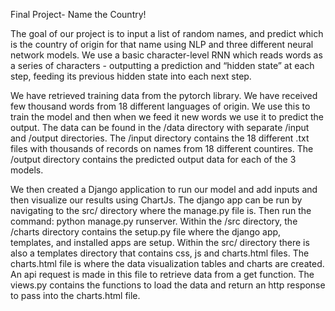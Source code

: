 Final Project- Name the Country!

The goal of our project is to input a list of random names, 
and predict which is the country of origin for that name using NLP 
and three different neural network models. We use a basic character-level 
RNN which reads words as a series of characters - outputting a prediction 
and “hidden state” at each step, feeding its previous hidden state into 
each next step. 

We have retrieved training data from the pytorch library. 
We have received few thousand words from 18 different languages of origin. 
We use this to train the model and then when we feed it new words we use it 
to predict the output. The data can be found in the /data directory with separate
/input and /output directories. The /input directory contains the 18 different
.txt files with thousands of records on names from 18 different countires. 
The /output directory contains the predicted output data for each of the 3 models.


We then created a Django application to run our model 
and add inputs and then visualize our results using ChartJs. The django app can 
be run by navigating to the src/ directory where the manage.py file is. Then run
the command: python manage.py runserver. Within the /src directory, the /charts
directory contains the setup.py file where the django app, templates, and installed
apps are setup. Within the src/ directory there is also a templates directory 
that contains css, js and charts.html files. The charts.html file is where the
data visualization tables and charts are created. An api request is made in this file
to retrieve data from a get function. The views.py contains the functions to load 
the data and return an http response to pass into the charts.html file.  


